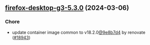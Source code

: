 

## [firefox-desktop-g3-5.3.0](https://github.com/truecharts/charts/compare/firefox-desktop-g3-5.2.3...firefox-desktop-g3-5.3.0) (2024-03-06)

### Chore



- update container image common to v18.2.0[@9e8b7d4](https://github.com/9e8b7d4) by renovate ([#18943](https://github.com/truecharts/charts/issues/18943))